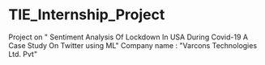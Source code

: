 # TIE_Internship_Project
Project on " Sentiment Analysis Of Lockdown In USA During Covid-19 A Case Study On Twitter using ML"
Company name : "Varcons Technologies Ltd. Pvt"
